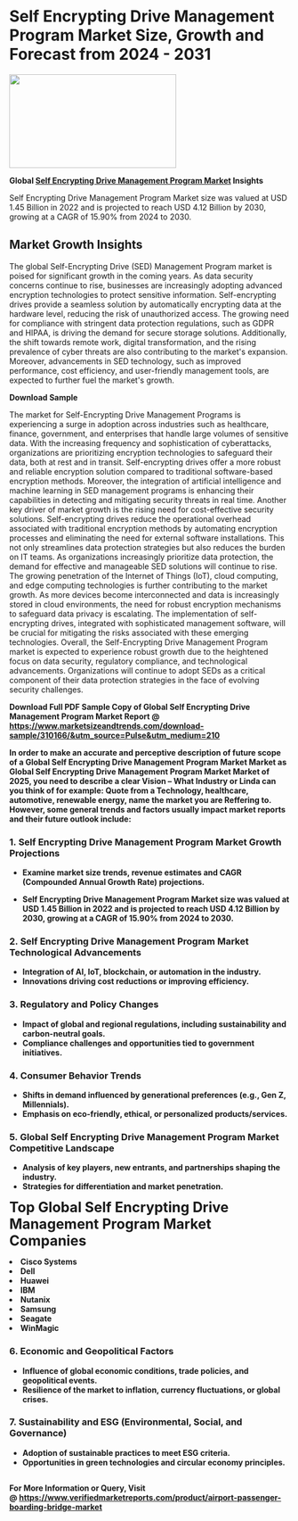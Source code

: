 <H1>Self Encrypting Drive Management Program Market Size, Growth and Forecast from 2024 - 2031</H1><img class="aligncenter size-medium wp-image-584254" src="https://thirdeyenews.in/wp-content/uploads/2024/09/Global-Market-Research-300x168.jpeg" alt="" width="300" height="168" /><p><strong>Global&nbsp;<a href="https://www.marketsizeandtrends.com/download-sample/310166/&amp;utm_source=Pulse&amp;utm_medium=210">Self Encrypting Drive Management Program Market</a> Insights</strong></p><p>Self Encrypting Drive Management Program Market size was valued at USD 1.45 Billion in 2022 and is projected to reach USD 4.12 Billion by 2030, growing at a CAGR of 15.90% from 2024 to 2030.</p><p><h2>Market Growth Insights</h2> <p>The global Self-Encrypting Drive (SED) Management Program market is poised for significant growth in the coming years. As data security concerns continue to rise, businesses are increasingly adopting advanced encryption technologies to protect sensitive information. Self-encrypting drives provide a seamless solution by automatically encrypting data at the hardware level, reducing the risk of unauthorized access. The growing need for compliance with stringent data protection regulations, such as GDPR and HIPAA, is driving the demand for secure storage solutions. Additionally, the shift towards remote work, digital transformation, and the rising prevalence of cyber threats are also contributing to the market's expansion. Moreover, advancements in SED technology, such as improved performance, cost efficiency, and user-friendly management tools, are expected to further fuel the market's growth.</p> <p><strong>Download Sample</strong></p> <p>The market for Self-Encrypting Drive Management Programs is experiencing a surge in adoption across industries such as healthcare, finance, government, and enterprises that handle large volumes of sensitive data. With the increasing frequency and sophistication of cyberattacks, organizations are prioritizing encryption technologies to safeguard their data, both at rest and in transit. Self-encrypting drives offer a more robust and reliable encryption solution compared to traditional software-based encryption methods. Moreover, the integration of artificial intelligence and machine learning in SED management programs is enhancing their capabilities in detecting and mitigating security threats in real time. Another key driver of market growth is the rising need for cost-effective security solutions. Self-encrypting drives reduce the operational overhead associated with traditional encryption methods by automating encryption processes and eliminating the need for external software installations. This not only streamlines data protection strategies but also reduces the burden on IT teams. As organizations increasingly prioritize data protection, the demand for effective and manageable SED solutions will continue to rise. The growing penetration of the Internet of Things (IoT), cloud computing, and edge computing technologies is further contributing to the market growth. As more devices become interconnected and data is increasingly stored in cloud environments, the need for robust encryption mechanisms to safeguard data privacy is escalating. The implementation of self-encrypting drives, integrated with sophisticated management software, will be crucial for mitigating the risks associated with these emerging technologies. Overall, the Self-Encrypting Drive Management Program market is expected to experience robust growth due to the heightened focus on data security, regulatory compliance, and technological advancements. Organizations will continue to adopt SEDs as a critical component of their data protection strategies in the face of evolving security challenges.</p> <p><strong></p><p><span class=""><strong>Download Full PDF Sample Copy of Global Self Encrypting Drive Management Program Market Report</strong> @ <a href="https://www.marketsizeandtrends.com/download-sample/310166/&amp;utm_source=Pulse&amp;utm_medium=210" target="_blank">https://www.marketsizeandtrends.com/download-sample/310166/&amp;utm_source=Pulse&amp;utm_medium=210</a></span></p><p>In order to make an accurate and perceptive description of future scope of a Global&nbsp;Self Encrypting Drive Management Program Market Market as Global&nbsp;Self Encrypting Drive Management Program Market Market of 2025, you need to describe a clear Vision &ndash; What Industry or Linda can you think of for example: Quote from a Technology, healthcare, automotive, renewable energy, name the market you are Reffering to. However, some general trends and factors usually impact market reports and their future outlook include:</p><h3>1.&nbsp;<strong>Self Encrypting Drive Management Program Market Growth Projections</strong></h3><ul><li>Examine market size trends, revenue estimates and CAGR (Compounded Annual Growth Rate) projections.</li><li><p>Self Encrypting Drive Management Program Market size was valued at USD 1.45 Billion in 2022 and is projected to reach USD 4.12 Billion by 2030, growing at a CAGR of 15.90% from 2024 to 2030.</p></li></ul><h3>2.&nbsp;<strong>Self Encrypting Drive Management Program Market Technological Advancements</strong></h3><ul><li>Integration of AI, IoT, blockchain, or automation in the industry.</li><li>Innovations driving cost reductions or improving efficiency.</li></ul><h3>3.&nbsp;<strong>Regulatory and Policy Changes</strong></h3><ul><li>Impact of global and regional regulations, including sustainability and carbon-neutral goals.</li><li>Compliance challenges and opportunities tied to government initiatives.</li></ul><h3>4.&nbsp;<strong>Consumer Behavior Trends</strong></h3><ul><li>Shifts in demand influenced by generational preferences (e.g., Gen Z, Millennials).</li><li>Emphasis on eco-friendly, ethical, or personalized products/services.</li></ul><h3>5.&nbsp;<strong>Global Self Encrypting Drive Management Program Market Competitive Landscape</strong></h3><ul><li>Analysis of key players, new entrants, and partnerships shaping the industry.</li><li>Strategies for differentiation and market penetration.</li></ul><p data-pm-slice="1 1 []"><span style="color: inherit; font-family: inherit; font-size: 25px;">Top Global Self Encrypting Drive Management Program Market Companies</span></p><div class="" data-test-id=""><p><li>Cisco Systems</li><li> Dell</li><li> Huawei</li><li> IBM</li><li> Nutanix</li><li> Samsung</li><li> Seagate</li><li> WinMagic</li></p></div><h3>6.&nbsp;<strong>Economic and Geopolitical Factors</strong></h3><ul><li>Influence of global economic conditions, trade policies, and geopolitical events.</li><li>Resilience of the market to inflation, currency fluctuations, or global crises.</li></ul><h3>7.&nbsp;<strong>Sustainability and ESG (Environmental, Social, and Governance)</strong></h3><ul><li>Adoption of sustainable practices to meet ESG criteria.</li><li>Opportunities in green technologies and circular economy principles.</li></ul><h2><strong style="font-size: 14px;">For More Information or Query, Visit @&nbsp;</strong><a style="background-color: #ffffff; font-size: 14px;" href="https://www.marketsizeandtrends.com/report/self-encrypting-drive-management-program-market/" target="_blank">https://www.verifiedmarketreports.com/product/airport-passenger-boarding-bridge-market</a></h2>
